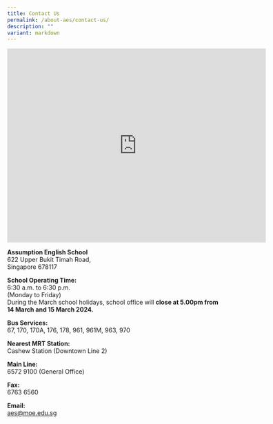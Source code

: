 ```yaml
---
title: Contact Us
permalink: /about-aes/contact-us/
description: ""
variant: markdown
---
```

<iframe loading="lazy" allowfullscreen="" style="border:0;" height="450" width="600" src="https://www.google.com/maps/embed?pb=!1m14!1m8!1m3!1d7977.35792849802!2d103.76641!3d1.369308!3m2!1i1024!2i768!4f13.1!3m3!1m2!1s0x0%3A0x4370f9e9f5e611d2!2sAssumption%20English%20School!5e0!3m2!1sen!2ssg!4v1668520278907!5m2!1sen!2ssg"></iframe>

**Assumption English School** <br>
622 Upper Bukit Timah Road, <br>
Singapore 678117

  

**School Operating Time:** <br>
6:30 a.m. to 6:30 p.m. <br>
(Monday to Friday) <br>
During the March school holidays, school office will **close at 5.00pm from 14 March and 15 March 2024.**

**Bus Services:** <br>
67, 170, 170A, 176, 178, 961, 961M, 963, 970

**Nearest MRT Station:** <br>
Cashew Station (Downtown Line 2)

**Main Line:** <br>
6572 9100 (General Office)

**Fax:** <br>
6763 6560

**Email:** <br>
aes@moe.edu.sg
